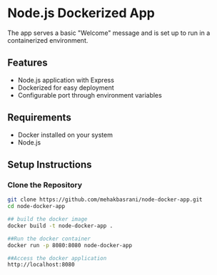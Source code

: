 # Node.js Dockerized App

The app serves a basic "Welcome" message and is set up to run in a containerized environment.

## Features

- Node.js application with Express
- Dockerized for easy deployment
- Configurable port through environment variables

## Requirements

- Docker installed on your system
- Node.js
  
## Setup Instructions

### Clone the Repository

```bash
git clone https://github.com/mehakbasrani/node-docker-app.git
cd node-docker-app

## build the docker image
docker build -t node-docker-app .

##Run the docker container
docker run -p 8080:8080 node-docker-app

##Access the docker application
http://localhost:8080

